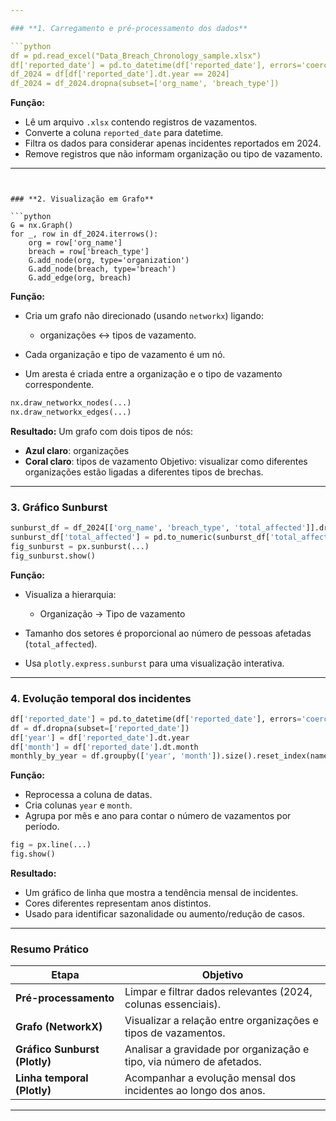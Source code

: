 ```yaml
---

### **1. Carregamento e pré-processamento dos dados**

```python
df = pd.read_excel("Data_Breach_Chronology_sample.xlsx")
df['reported_date'] = pd.to_datetime(df['reported_date'], errors='coerce')
df_2024 = df[df['reported_date'].dt.year == 2024]
df_2024 = df_2024.dropna(subset=['org_name', 'breach_type'])
```

**Função:**

* Lê um arquivo `.xlsx` contendo registros de vazamentos.
* Converte a coluna `reported_date` para datetime.
* Filtra os dados para considerar apenas incidentes reportados em 2024.
* Remove registros que não informam organização ou tipo de vazamento.

---
```


### **2. Visualização em Grafo**

```python
G = nx.Graph()
for _, row in df_2024.iterrows():
    org = row['org_name']
    breach = row['breach_type']
    G.add_node(org, type='organization')
    G.add_node(breach, type='breach')
    G.add_edge(org, breach)
```

**Função:**

* Cria um grafo não direcionado (usando `networkx`) ligando:

  * organizações ↔ tipos de vazamento.
* Cada organização e tipo de vazamento é um nó.
* Um aresta é criada entre a organização e o tipo de vazamento correspondente.

```python
nx.draw_networkx_nodes(...) 
nx.draw_networkx_edges(...)
```

**Resultado:**
Um grafo com dois tipos de nós:

* **Azul claro**: organizações
* **Coral claro**: tipos de vazamento
  Objetivo: visualizar como diferentes organizações estão ligadas a diferentes tipos de brechas.

---

### **3. Gráfico Sunburst**

```python
sunburst_df = df_2024[['org_name', 'breach_type', 'total_affected']].dropna()
sunburst_df['total_affected'] = pd.to_numeric(sunburst_df['total_affected'], errors='coerce').fillna(0)
fig_sunburst = px.sunburst(...)
fig_sunburst.show()
```

**Função:**

* Visualiza a hierarquia:

  * Organização → Tipo de vazamento
* Tamanho dos setores é proporcional ao número de pessoas afetadas (`total_affected`).
* Usa `plotly.express.sunburst` para uma visualização interativa.

---

### **4. Evolução temporal dos incidentes**

```python
df['reported_date'] = pd.to_datetime(df['reported_date'], errors='coerce')
df = df.dropna(subset=['reported_date'])
df['year'] = df['reported_date'].dt.year
df['month'] = df['reported_date'].dt.month
monthly_by_year = df.groupby(['year', 'month']).size().reset_index(name='num_vazamentos')
```

**Função:**

* Reprocessa a coluna de datas.
* Cria colunas `year` e `month`.
* Agrupa por mês e ano para contar o número de vazamentos por período.

```python
fig = px.line(...)
fig.show()
```

**Resultado:**

* Um gráfico de linha que mostra a tendência mensal de incidentes.
* Cores diferentes representam anos distintos.
* Usado para identificar sazonalidade ou aumento/redução de casos.

---

### **Resumo Prático**

| Etapa                         | Objetivo                                                             |
| ----------------------------- | -------------------------------------------------------------------- |
| **Pré-processamento**         | Limpar e filtrar dados relevantes (2024, colunas essenciais).        |
| **Grafo (NetworkX)**          | Visualizar a relação entre organizações e tipos de vazamentos.       |
| **Gráfico Sunburst (Plotly)** | Analisar a gravidade por organização e tipo, via número de afetados. |
| **Linha temporal (Plotly)**   | Acompanhar a evolução mensal dos incidentes ao longo dos anos.       |

---
